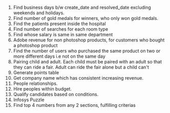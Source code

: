 1. Find business days b/w create_date and resolved_date excluding weekends and holidays.  
2. Find number of gold medals for winners, who only won gold medals.  
3. Find the patients present inside the hospital  
4. Find number of searches for each room type  
5. Find whose salary is same in same department  
6. Adobe revenue for non photoshop products, for customers who bought a photoshop product  
7. Find the number of users who purchased the same product on two or more different days i.e not on the same day  
8. Pairing child and adult. Each child must be paired with an adult so that they can ride a fair. Adult can ride the fair alone but a child can't  
9. Generate points table  
10. Get company name which has consistent increasing revenue.  
11. People relationships.  
12. Hire peoples within budget.  
13. Qualify candidates based on conditions.  
14. Infosys Puzzle  
15. Find top 4 numbers from any 2 sections, fulfilling criterias  